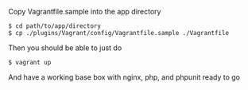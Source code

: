 Copy Vagrantfile.sample into the app directory

    $ cd path/to/app/directory
    $ cp ./plugins/Vagrant/config/Vagrantfile.sample ./Vagrantfile

Then you should be able to just do

    $ vagrant up

And have a working base box with nginx, php, and phpunit ready to go